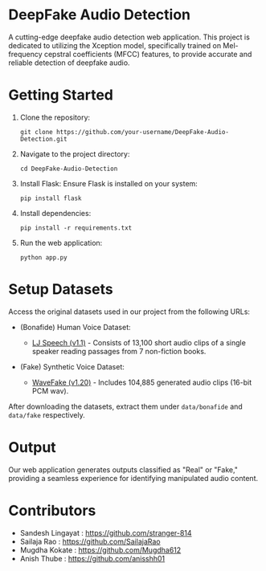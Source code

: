 # DeepFake Audio Detection
A cutting-edge deepfake audio detection web application. This project is dedicated to utilizing the Xception model, specifically trained on Mel-frequency cepstral coefficients (MFCC) features, to provide accurate and reliable detection of deepfake audio.

# Getting Started
1. Clone the repository:
   ```
   git clone https://github.com/your-username/DeepFake-Audio-Detection.git
   ```

2. Navigate to the project directory:
   ```
   cd DeepFake-Audio-Detection
   ```

3. Install Flask:
   Ensure Flask is installed on your system:
   ```
   pip install flask
   ```

4. Install dependencies:
   ```
   pip install -r requirements.txt
   ```

5. Run the web application:
   ```
   python app.py
   ```

# Setup Datasets
Access the original datasets used in our project from the following URLs:
- (Bonafide) Human Voice Dataset:
  - [LJ Speech (v1.1)]( https://zenodo.org/records/5642694) - Consists of 13,100 short audio clips of a single speaker reading passages from 7 non-fiction books.
  
- (Fake) Synthetic Voice Dataset:
  - [WaveFake (v1.20)]( https://keithito.com/LJ-Speech-Dataset/) - Includes 104,885 generated audio clips (16-bit PCM wav).

After downloading the datasets, extract them under `data/bonafide` and `data/fake` respectively.

# Output
Our web application generates outputs classified as "Real" or "Fake," providing a seamless experience for identifying manipulated audio content.

# Contributors
- Sandesh Lingayat : https://github.com/stranger-814 
- Sailaja Rao : https://github.com/SailajaRao
- Mugdha Kokate : https://github.com/Mugdha612
- Anish Thube : https://github.com/anisshh01
